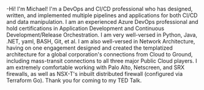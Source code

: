 -Hi! I'm Michael! I'm a DevOps and CI/CD professional who has designed, written, and implemented multiple pipelines and
applications for both CI/CD and data manipulation. I am an experienced Azure DevOps professional and hold certifications
in Application Development and Continuous Development/Release Orchestration. I am very well-versed in Python, Java, .NET,
yaml, BASH, Git, et al. I am also well-versed in Network Architecture, having on one engagement designed and created the
templatized architecture for a global corporation's connections from Cloud to Ground, including mass-transit connections
to all three major Public Cloud players. I am extremely comfortable working with Palo Alto, Netscreen, and SRX firewalls,
as well as NSX-T's inbuilt distributed firewall (configured via Terraform Go). Thank you for coming to my TED Talk.
